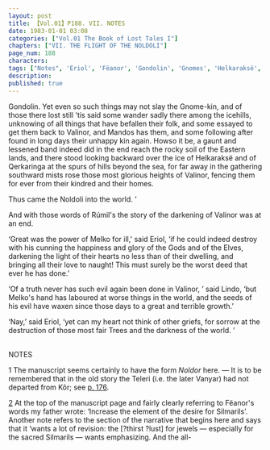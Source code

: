 ```yaml
---
layout: post
title: 【Vol.01】P188. VII. NOTES
date: 1983-01-01 03:08
categories: ["Vol.01 The Book of Lost Tales I"]
chapters: ["VII. THE FLIGHT OF THE NOLDOLI"]
page_num: 188
characters: 
tags: ["Notes", 'Eriol', 'Fëanor', 'Gondolin', 'Gnomes', 'Helkaraksë', 'Kôr', 'Lindo']
description: 
published: true
---
```


<p style="text-indent: 0;">
Gondolin. Yet even so such things may not slay the Gnome-kin, and of those there lost still 'tis said some wander sadly there among the icehills, unknowing of all things that have befallen their folk, and some essayed to get them back to Valinor, and Mandos has them, and some following after found in long days their unhappy kin again. Howso it be, a gaunt and lessened band indeed did in the end reach the rocky soil of the Eastern lands, and there stood looking backward over the ice of Helkaraksë and of Qerkaringa at the spurs of hills beyond the sea, for far away in the gathering southward mists rose those most glorious heights of Valinor, fencing them for ever from their kindred and their homes.
</p>

Thus came the Noldoli into the world. ’

And with those words of Rúmil's the story of the darkening of Valinor was at an end.

‘Great was the power of Melko for ill,' said Eriol, ‘if he could indeed destroy with his cunning the happiness and glory of the Gods and of the Elves, darkening the light of their hearts no less than of their dwelling, and bringing all their love to naught! This must surely be the worst deed that ever he has done.’

‘Of a truth never has such evil again been done in Valinor, ’ said Lindo, ‘but Melko's hand has laboured at worse things in the world, and the seeds of his evil have waxen since those days to a great and terrible growth.’

‘Nay,’ said Eriol, ‘yet can my heart not think of other griefs, for sorrow at the destruction of those most fair Trees and the darkness of the world. ’

<BR>
NOTES

1  The manuscript seems certainly to have the form <I>Noldor</I> here. — It is to be remembered that in the old story the Teleri (i.e. the later Vanyar) had not departed from Kôr; see [p. 176]({{site.baseurl}}/vol01-p176).

[2]({{site.baseurl}}/vol01-p181) At the top of the manuscript page and fairly clearly referring to Fëanor's words my father wrote: ‘Increase the element of the desire for Silmarils’. Another note refers to the section of the narrative that begins here and says that it ‘wants a lot of revision: the [?thirst ?lust] for jewels — especially for the sacred Silmarils — wants emphasizing. And the all-

